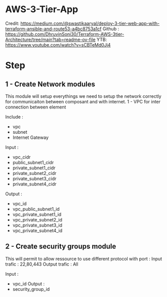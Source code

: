 # AWS-3-Tier-App
Credit: https://medium.com/@swastikaaryal/deploy-3-tier-web-app-with-terraform-ansible-and-route53-a4bc8753a1cf
Github : https://github.com/DhruvinSoni30/Terraform-AWS-3tier-Architecture/tree/main?tab=readme-ov-file
YTB: https://www.youtube.com/watch?v=sCBTeMd0Jj4

# Step
## 1 - Create Network modules

This module will setup everythings we need to setup the network correctly for communicaiton between composant and with internet.
1 - VPC for inter connection between element

Include :
- vpc
- subnet
- Internet Gateway

Input : 
- vpc_cidr
- public_subnet1_cidr
- private_subnet1_cidr
- private_subnet2_cidr
- private_subnet3_cidr
- private_subnet4_cidr

Output :
- vpc_id
- vpc_public_subnet1_id
- vpc_private_subnet1_id
- vpc_private_subnet2_id
- vpc_private_subnet3_id
- vpc_private_subnet4_id

## 2 - Create security groups module
This will permit to allow ressource to use different protocol with port :
Input trafic  : 22,80,443
Output trafic : All

Input : 
- vpc_id
Output :
- security_group_id
